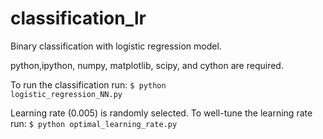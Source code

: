 classification_lr
========= 
Binary classification with logistic regression model.

python,ipython, numpy, matplotlib, scipy, and cython are required.

To run the classification run:
<code>$ python logistic_regression_NN.py</code>


Learning rate (0.005) is randomly selected. To well-tune the learning rate run:
<code>$ python optimal_learning_rate.py</code>
